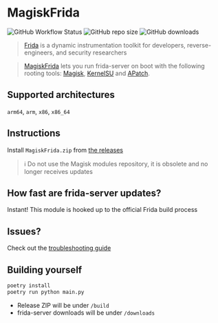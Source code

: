 # MagiskFrida

![GitHub Workflow Status](https://img.shields.io/github/actions/workflow/status/ViRb3/magisk-frida/main.yml?branch=master)
![GitHub repo size](https://img.shields.io/github/repo-size/ViRb3/magisk-frida)
![GitHub downloads](https://img.shields.io/github/downloads/ViRb3/magisk-frida/total)

> [Frida](https://frida.re) is a dynamic instrumentation toolkit for developers, reverse-engineers, and security researchers

> [MagiskFrida](README.md) lets you run frida-server on boot with the following rooting tools:
[Magisk](https://github.com/topjohnwu/Magisk), [KernelSU](https://github.com/tiann/KernelSU) and [APatch](https://github.com/bmax121/APatch).

## Supported architectures

`arm64`, `arm`, `x86`, `x86_64`

## Instructions

Install `MagiskFrida.zip` from [the releases](https://github.com/ViRb3/magisk-frida/releases)

> :information_source: Do not use the Magisk modules repository, it is obsolete and no longer receives updates

## How fast are frida-server updates?

Instant! This module is hooked up to the official Frida build process

## Issues?

Check out the [troubleshooting guide](TROUBLESHOOTING.md)

## Building yourself

```bash
poetry install
poetry run python main.py
```

- Release ZIP will be under `/build`
- frida-server downloads will be under `/downloads`
